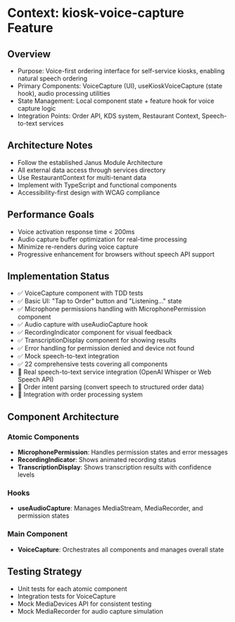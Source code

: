 # Context: kiosk-voice-capture Feature

## Overview
- Purpose: Voice-first ordering interface for self-service kiosks, enabling natural speech ordering
- Primary Components: VoiceCapture (UI), useKioskVoiceCapture (state hook), audio processing utilities
- State Management: Local component state + feature hook for voice capture logic
- Integration Points: Order API, KDS system, Restaurant Context, Speech-to-text services

## Architecture Notes
- Follow the established Janus Module Architecture
- All external data access through services directory
- Use RestaurantContext for multi-tenant data
- Implement with TypeScript and functional components
- Accessibility-first design with WCAG compliance

## Performance Goals
- Voice activation response time < 200ms
- Audio capture buffer optimization for real-time processing
- Minimize re-renders during voice capture
- Progressive enhancement for browsers without speech API support

## Implementation Status
- ✅ VoiceCapture component with TDD tests
- ✅ Basic UI: "Tap to Order" button and "Listening..." state
- ✅ Microphone permissions handling with MicrophonePermission component
- ✅ Audio capture with useAudioCapture hook
- ✅ RecordingIndicator component for visual feedback
- ✅ TranscriptionDisplay component for showing results
- ✅ Error handling for permission denied and device not found
- ✅ Mock speech-to-text integration
- ✅ 22 comprehensive tests covering all components
- 🔲 Real speech-to-text service integration (OpenAI Whisper or Web Speech API)
- 🔲 Order intent parsing (convert speech to structured order data)
- 🔲 Integration with order processing system

## Component Architecture

### Atomic Components
- **MicrophonePermission**: Handles permission states and error messages
- **RecordingIndicator**: Shows animated recording status
- **TranscriptionDisplay**: Shows transcription results with confidence levels

### Hooks
- **useAudioCapture**: Manages MediaStream, MediaRecorder, and permission states

### Main Component
- **VoiceCapture**: Orchestrates all components and manages overall state

## Testing Strategy
- Unit tests for each atomic component
- Integration tests for VoiceCapture
- Mock MediaDevices API for consistent testing
- Mock MediaRecorder for audio capture simulation
